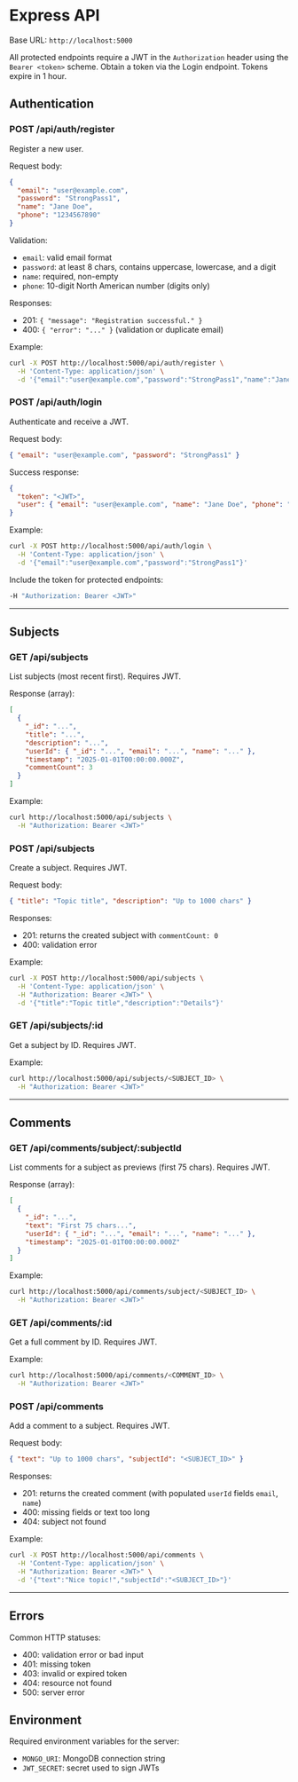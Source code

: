 # Express API

Base URL: `http://localhost:5000`

All protected endpoints require a JWT in the `Authorization` header using the `Bearer <token>` scheme. Obtain a token via the Login endpoint. Tokens expire in 1 hour.

## Authentication

### POST /api/auth/register
Register a new user.

Request body:
```json
{
  "email": "user@example.com",
  "password": "StrongPass1",
  "name": "Jane Doe",
  "phone": "1234567890"
}
```

Validation:
- `email`: valid email format
- `password`: at least 8 chars, contains uppercase, lowercase, and a digit
- `name`: required, non-empty
- `phone`: 10-digit North American number (digits only)

Responses:
- 201: `{ "message": "Registration successful." }`
- 400: `{ "error": "..." }` (validation or duplicate email)

Example:
```bash
curl -X POST http://localhost:5000/api/auth/register \
  -H 'Content-Type: application/json' \
  -d '{"email":"user@example.com","password":"StrongPass1","name":"Jane Doe","phone":"1234567890"}'
```

### POST /api/auth/login
Authenticate and receive a JWT.

Request body:
```json
{ "email": "user@example.com", "password": "StrongPass1" }
```

Success response:
```json
{
  "token": "<JWT>",
  "user": { "email": "user@example.com", "name": "Jane Doe", "phone": "1234567890" }
}
```

Example:
```bash
curl -X POST http://localhost:5000/api/auth/login \
  -H 'Content-Type: application/json' \
  -d '{"email":"user@example.com","password":"StrongPass1"}'
```

Include the token for protected endpoints:
```bash
-H "Authorization: Bearer <JWT>"
```

---

## Subjects

### GET /api/subjects
List subjects (most recent first). Requires JWT.

Response (array):
```json
[
  {
    "_id": "...",
    "title": "...",
    "description": "...",
    "userId": { "_id": "...", "email": "...", "name": "..." },
    "timestamp": "2025-01-01T00:00:00.000Z",
    "commentCount": 3
  }
]
```

Example:
```bash
curl http://localhost:5000/api/subjects \
  -H "Authorization: Bearer <JWT>"
```

### POST /api/subjects
Create a subject. Requires JWT.

Request body:
```json
{ "title": "Topic title", "description": "Up to 1000 chars" }
```

Responses:
- 201: returns the created subject with `commentCount: 0`
- 400: validation error

Example:
```bash
curl -X POST http://localhost:5000/api/subjects \
  -H 'Content-Type: application/json' \
  -H "Authorization: Bearer <JWT>" \
  -d '{"title":"Topic title","description":"Details"}'
```

### GET /api/subjects/:id
Get a subject by ID. Requires JWT.

Example:
```bash
curl http://localhost:5000/api/subjects/<SUBJECT_ID> \
  -H "Authorization: Bearer <JWT>"
```

---

## Comments

### GET /api/comments/subject/:subjectId
List comments for a subject as previews (first 75 chars). Requires JWT.

Response (array):
```json
[
  {
    "_id": "...",
    "text": "First 75 chars...",
    "userId": { "_id": "...", "email": "...", "name": "..." },
    "timestamp": "2025-01-01T00:00:00.000Z"
  }
]
```

Example:
```bash
curl http://localhost:5000/api/comments/subject/<SUBJECT_ID> \
  -H "Authorization: Bearer <JWT>"
```

### GET /api/comments/:id
Get a full comment by ID. Requires JWT.

Example:
```bash
curl http://localhost:5000/api/comments/<COMMENT_ID> \
  -H "Authorization: Bearer <JWT>"
```

### POST /api/comments
Add a comment to a subject. Requires JWT.

Request body:
```json
{ "text": "Up to 1000 chars", "subjectId": "<SUBJECT_ID>" }
```

Responses:
- 201: returns the created comment (with populated `userId` fields `email`, `name`)
- 400: missing fields or text too long
- 404: subject not found

Example:
```bash
curl -X POST http://localhost:5000/api/comments \
  -H 'Content-Type: application/json' \
  -H "Authorization: Bearer <JWT>" \
  -d '{"text":"Nice topic!","subjectId":"<SUBJECT_ID>"}'
```

---

## Errors

Common HTTP statuses:
- 400: validation error or bad input
- 401: missing token
- 403: invalid or expired token
- 404: resource not found
- 500: server error

## Environment

Required environment variables for the server:
- `MONGO_URI`: MongoDB connection string
- `JWT_SECRET`: secret used to sign JWTs
